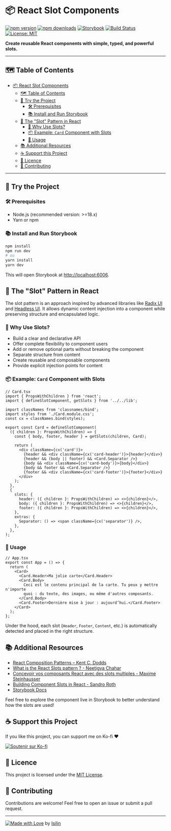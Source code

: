 # 📦 React Slot Components

[![npm version](https://img.shields.io/npm/v/@isilin/react-slot?color=blue)](https://www.npmjs.com/package/@isilin/react-slot)
[![npm downloads](https://img.shields.io/npm/dm/@isilin/react-slot)](https://www.npmjs.com/package/@isilin/react-slot)
[![Storybook](https://img.shields.io/badge/Storybook-Live-purple?logo=storybook&logoColor=white)](https://isilin.github.io/react-slot/)
[![Build Status](https://github.com/Isilin/react-slot/actions/workflows/deploy-storybook.yml/badge.svg)](https://github.com/Isilin/react-slot/actions/workflows/deploy-storybook.yml)
[![License: MIT](https://img.shields.io/badge/License-MIT-yellow.svg)](https://opensource.org/licenses/MIT)

**Create reusable React components with simple, typed, and powerful slots.**

---

## 🗺️ Table of Contents

- [📦 React Slot Components](#-react-slot-components)
  - [🗺️ Table of Contents](#️-table-of-contents)
  - [🧪 Try the Project](#-try-the-project)
    - [🛠️ Prerequisites](#️-prerequisites)
    - [📚 Install and Run Storybook](#-install-and-run-storybook)
  - [🧩 The "Slot" Pattern in React](#-the-slot-pattern-in-react)
    - [📘 Why Use Slots?](#-why-use-slots)
    - [📦 Example: `Card` Component with Slots](#-example-card-component-with-slots)
    - [🧪 Usage](#-usage)
  - [📚 Additional Resources](#-additional-resources)
  - [☕ Support this Project](#-support-this-project)
  - [🪪 Licence](#-licence)
  - [🤝 Contributing](#-contributing)

---

## 🧪 Try the Project

### 🛠️ Prerequisites

- Node.js (recommended version: >=18.x)
- Yarn or npm

### 📚 Install and Run Storybook

```bash
npm install
npm run dev
# ou
yarn install
yarn dev
```

This will open Storybook at [http://localhost:6006](http://localhost:6006).

## 🧩 The "Slot" Pattern in React

The slot pattern is an approach inspired by advanced libraries like [Radix UI](https://www.radix-ui.com/) and [Headless UI](https://headlessui.dev/). It allows dynamic content injection into a component while preserving structure and encapsulated logic.

### 📘 Why Use Slots?

- Build a clear and declarative API
- Offer complete flexibility to component users
- Add or remove optional parts without breaking the component
- Separate structure from content
- Create reusable and composable components
- Provide explicit injection points for content

### 📦 Example: `Card` Component with Slots

```tsx
// Card.tsx
import { PropsWithChildren } from 'react';
import { defineSlotComponent, getSlots } from '../../lib';

import classNames from 'classnames/bind';
import styles from './Card.module.css';
const cx = classNames.bind(styles);

export const Card = defineSlotComponent(
  ({ children }: PropsWithChildren) => {
    const { body, footer, header } = getSlots(children, Card);

    return (
      <div className={cx('card')}>
        {header && <div className={cx('card-header')}>{header}</div>}
        {header && (body || footer) && <Card.Separator />}
        {body && <div className={cx('card-body')}>{body}</div>}
        {body && footer && <Card.Separator />}
        {footer && <div className={cx('card-footer')}>{footer}</div>}
      </div>
    );
  },
  {
    slots: {
      header: ({ children }: PropsWithChildren) => <>{children}</>,
      body: ({ children }: PropsWithChildren) => <>{children}</>,
      footer: ({ children }: PropsWithChildren) => <>{children}</>,
    },
    extras: {
      Separator: () => <span className={cx('separator')} />,
    },
  },
);
```

### 🧪 Usage

```tsx
// App.tsx
export const App = () => {
  return (
    <Card>
      <Card.Header>Ma jolie carte</Card.Header>
      <Card.Body>
        Ceci est le contenu principal de la carte. Tu peux y mettre n'importe
        quoi : du texte, des images, ou même d'autres composants.
      </Card.Body>
      <Card.Footer>Dernière mise à jour : aujourd’hui.</Card.Footer>
    </Card>
  );
};
```

Under the hood, each slot (`Header`, `Footer`, `Content`, etc.) is automatically detected and placed in the right structure.

## 📚 Additional Resources

- [React Composition Patterns – Kent C. Dodds](https://kentcdodds.com/blog/compound-components-with-react-hooks)
- [What is the React Slots pattern ? - Neetigya Chahar](https://dev.to/neetigyachahar/what-is-the-react-slots-pattern-2ld9)
- [Concevoir vos composants React avec des slots multiples - Maxime Steinhausser](https://www.elao.com/blog/dev/react-component-slots)
- [Building Component Slots in React - Sandro Roth](https://sandroroth.com/blog/react-slots/)
- [Storybook Docs](https://storybook.js.org/docs/react/get-started/introduction)

Feel free to explore the component live in Storybook to better understand how the slots are used!

## ☕ Support this Project

If you like this project, you can support me on Ko-fi ❤️

[![Soutenir sur Ko-fi](https://img.shields.io/badge/Soutenir_sur_Ko--fi-F96400?logo=kofi&logoColor=white)](https://ko-fi.com/isilin)

## 🪪 Licence

This project is licensed under the [MIT License](https://opensource.org/licenses/MIT).

## 🤝 Contributing

Contributions are welcome!
Feel free to open an issue or submit a pull request.

---

[![Made with Love](https://img.shields.io/badge/Made%20with-%E2%9D%A4-red)](https://github.com/Isilin) by [Isilin](https://github.com/Isilin)
